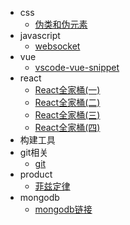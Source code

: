 
* css
  * [伪类和伪元素](/css/伪类和伪元素.md)
* javascript
  * [websocket](/js/WebSocket.md)
* vue
  * [vscode-vue-snippet](/vue/vscode-vue-snippet.md)
* react
  * [React全家桶(一)](/react/React全家桶(一).md)
  * [React全家桶(二)](/react/React全家桶(二).md)
  * [React全家桶(三)](/react/React全家桶(三).md)
  * [React全家桶(四)](/react/React全家桶(四).md)
* 构建工具
* git相关
  * [git](/git/git.md)
* product
  * [菲兹定律](/product/Fitts-Law.md)
* mongodb
  * [mongodb链接](/mongodb/连接MongoDB数据库.md)